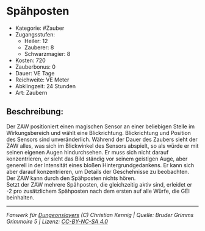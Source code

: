 # Spähposten  
- Kategorie: #Zauber  
- Zugangsstufen:  
  - Heiler: 12  
  - Zauberer: 8  
  - Schwarzmagier: 8  
- Kosten: 720  
- Zauberbonus: 0  
- Dauer: VE Tage  
- Reichweite: VE Meter  
- Abklingzeit: 24 Stunden  
- Art: Zaubern     

## Beschreibung:
Der ZAW positioniert einen magischen Sensor an einer beliebigen Stelle im Wirkungsbereich und wählt eine Blickrichtung. Blickrichtung und Position des Sensors sind unveränderlich. Während der Dauer des Zaubers sieht der ZAW alles, was sich im Blickwinkel des Sensors abspielt, so als würde er mit seinen eigenen Augen hindurchsehen. Er muss sich nicht darauf konzentrieren, er sieht das Bild ständig vor seinem geistigen Auge, aber generell in der Intensität eines bloßen Hintergrundgedankens. Er kann sich aber darauf konzentrieren, um Details der Geschehnisse zu beobachten.<br>Der ZAW kann durch den Spähposten nichts hören.<br>Setzt der ZAW mehrere Spähposten, die gleichzeitig aktiv sind, erleidet er -2 pro zusätzlichem Spähposten nach dem ersten auf alle Würfe, die GEI beinhalten.


___
*Fanwerk für [Dungeonslayers](https://www.dungeonslayers.net/) (C) Christian Kennig | Quelle: Bruder Grimms Grimmoire 5 | Lizenz: [CC-BY-NC-SA 4.0](https://creativecommons.org/licenses/by-nc-sa/4.0/deed.de)*